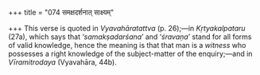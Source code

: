 +++
title = "074 समक्षदर्शनात् साक्ष्यम्"

+++
This verse is quoted in *Vyavahāratattva* (p. 26);—in *Kṛtyakalpataru*
(27a), which says that ‘*samakṣadarśana*’ and ‘*śravaṇa*’ stand for all
forms of valid knowledge, hence the meaning is that that man is a
*witness* who possesses a right knowledge of the subject-matter of the
enquiry;—and in *Vīramitrodaya* (Vyavahāra, 44b).


